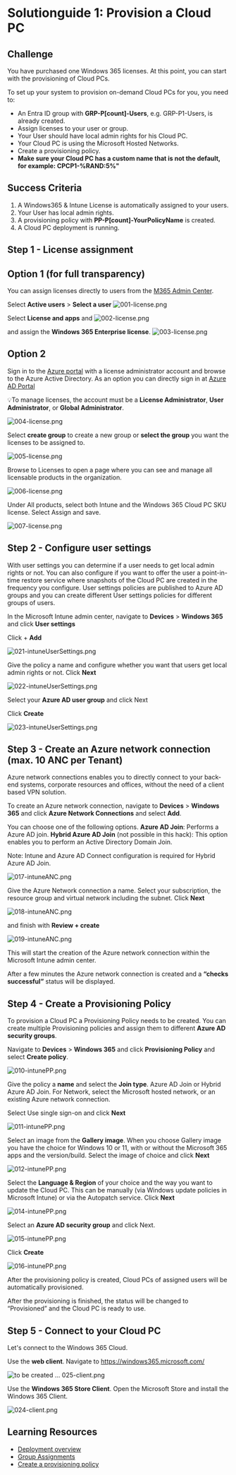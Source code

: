 # Solutionguide 1: Provision a Cloud PC

## Challenge

You have purchased one Windows 365 licenses. At this point, you can start with the provisioning of Cloud PCs.

To set up your system to provision on-demand Cloud PCs for you, you need to:

- An Entra ID group with **GRP-P[count]-Users**, e.g. GRP-P1-Users, is already created.
- Assign licenses to your user or group.
- Your User should have local admin rights for his Cloud PC.
- Your Cloud PC is using the Microsoft Hosted Networks.
- Create a provisioning policy.
- **Make sure your Cloud PC has a custom name that is not the default, for example: CPCP1-%RAND:5%"**

## Success Criteria
1.  A Windows365 & Intune License is automatically assigned to your users.
2.  Your User has local admin rights.
3.  A provisioning policy with **PP-P[count]-YourPolicyName** is created.
4.  A Cloud PC deployment is running.

## Step 1 - License assignment
## Option 1 (for full transparency)

You can assign licenses directly to users from the [M365 Admin Center](https://admin.microsoft.com).

Select **Active users** > **Select a user**
![001-license.png](../../Images/SolutionGuide/001-license.png)

Select **License and apps** and 
![002-license.png](../../Images/SolutionGuide/002-license.png)

and assign the **Windows 365 Enterprise license**.
![003-license.png](../../Images/SolutionGuide/003-license.png)

## Option 2 

Sign in to the [Azure portal](https://portal.azure.com) with a license administrator account and browse to the Azure Active Directory. As an option you can directly sign in at [Azure AD Portal](https://aad.portal.azure.com)

💡To manage licenses, the account must be a **License Administrator**, **User Administrator**, or **Global Administrator**.

![004-license.png](../../Images/SolutionGuide/004-license.png)

Select **create group** to create a new group or **select the group** you want the licenses to be assigned to. 

![005-license.png](../../Images/SolutionGuide/005-license.png)

Browse to Licenses to open a page where you can see and manage all licensable products in the organization.

![006-license.png](../../Images/SolutionGuide/006-license.png)

Under All products, select both Intune and the Windows 365 Cloud PC SKU license. Select Assign and save.

![007-license.png](../../Images/SolutionGuide/007-license.png)

## Step 2 - Configure user settings

With user settings you can determine if a user needs to get local admin rights or not. You can also configure if you want to offer the user a point-in-time restore service where snapshots of the Cloud PC are created in the frequency you configure. User settings policies are published to Azure AD groups and you can create different User settings policies for different groups of users.

In the Microsoft Intune admin center, navigate to **Devices** > **Windows 365** and click **User settings**

Click + **Add**

![021-intuneUserSettings.png](../../Images/SolutionGuide/021-intuneUserSettings.png)

Give the policy a name and configure whether you want that users get local admin rights or not. 
Click **Next**

![022-intuneUserSettings.png](../../Images/SolutionGuide/022-intuneUserSettings.png)

Select your **Azure AD user group** and click Next

Click **Create**

![023-intuneUserSettings.png](../../Images/SolutionGuide/023-intuneUserSettings.png)

## Step 3 - Create an Azure network connection (max. 10 ANC per Tenant)

Azure network connections enables you to directly connect to your back-end systems, corporate resources and offices, without the need of a client based VPN solution.

To create an Azure network connection, navigate to **Devices** > **Windows 365** and click **Azure Network Connections** and select **Add**.

You can choose one of the following options.
**Azure AD Join**: Performs a Azure AD join.
**Hybrid Azure AD Join** (not possible in this hack): This option enables you to perform an Active Directory Domain Join. 

Note: Intune and Azure AD Connect configuration is required for Hybrid Azure AD Join.

![017-intuneANC.png](../../Images/SolutionGuide/017-intuneANC.png)

Give the Azure Network connection a name. Select your subscription, the resource group and virtual network including the subnet.
Click **Next**

![018-intuneANC.png](../../Images/SolutionGuide/018-intuneANC.png)

and finish with **Review + create**

![019-intuneANC.png](../../Images/SolutionGuide/019-intuneANC.png)

This will start the creation of the Azure network connection within the Microsoft Intune admin center.

After a few minutes the Azure network connection is created and a **“checks successful”** status will be displayed.

## Step 4 - Create a Provisioning Policy

To provision a Cloud PC a Provisioning Policy needs to be created. You can create multiple Provisioning policies and assign them to different **Azure AD security groups**.

Navigate to **Devices** > **Windows 365** and click **Provisioning Policy** and select **Create policy**.

![010-intunePP.png](../../Images/SolutionGuide/010-intunePP.png)

Give the policy a **name** and select the **Join type**. Azure AD Join or Hybrid Azure AD Join. For Network, select the Microsoft hosted network, or an existing Azure network connection.

Select Use single sign-on and click **Next**

![011-intunePP.png](../../Images/SolutionGuide/011-intunePP.png)

Select an image from the **Gallery image**. When you choose Gallery image you have the choice for Windows 10 or 11, with or without the Microsoft 365 apps and the version/build.
Select the image of choice and click **Next**

![012-intunePP.png](../../Images/SolutionGuide/013-intunePP.png)

Select the **Language & Region** of your choice and the way you want to update the Cloud PC. This can be manually (via Windows update policies in Microsoft Intune) or via the Autopatch service.
Click **Next**

![014-intunePP.png](../../Images/SolutionGuide/014-intunePP.png)


Select an **Azure AD security group** and click Next.

![015-intunePP.png](../../Images/SolutionGuide/015-intunePP.png)

Click **Create**

![016-intunePP.png](../../Images/SolutionGuide/016-intunePP.png)

After the provisioning policy is created, Cloud PCs of assigned users will be automatically provisioned. 

After the provisioning is finished, the status will be changed to “Provisioned” and the Cloud PC is ready to use.

## Step 5 - Connect to your Cloud PC

Let's connect to the Windows 365 Cloud.

Use the **web client**. Navigate to  https://windows365.microsoft.com/

![to be created ... 025-client.png](../../Images/SolutionGuide/024-client.png)

Use the **Windows 365 Store Client**. Open the Microsoft Store and install the Windows 365 Client. 

![024-client.png](../../Images/SolutionGuide/025-client.png)


## Learning Resources
- [Deployment overview](https://learn.microsoft.com/en-us/windows-365/enterprise/deployment-overview)
- [Group Assignments](https://learn.microsoft.com/en-us/azure/active-directory/enterprise-users/licensing-groups-assign)
- [Create a provisioning policy](https://learn.microsoft.com/en-us/windows-365/enterprise/create-provisioning-policy)

